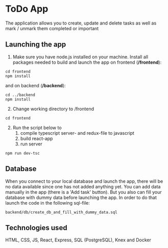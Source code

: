 # ToDo App

The application allows you to create, update and delete tasks as well as mark / unmark them completed or important

## Launching the app

1. Make sure you have node.js installed on your machine. Install all packages needed to build and launch the app on frontend (**/frontend**):
```shell
cd frontend
npm install
```
and on backend (**/backend**):
```shell
cd ../backend
npm install
```
2. Change working directory to /frontend
```shell
cd frontend
```
2. Run the script below to
   1. compile typescript server- and redux-file to javascript
   2. build react-app
   3. run server
```shell
npm run dev-tsc
```
## Database

When you connect to your local database and launch the app, there will be no data available since one has not added anything yet. You can add data manually in the app (there is a 'Add task' button). But you also can fill your database with dummy data before launching the app. In order to do that launch the code in the following sql-file:
```
backend/db/create_db_and_fill_with_dummy_data.sql
```

## Technologies used

HTML, CSS, JS, React, Express, SQL (PostgreSQL), Knex and Docker
